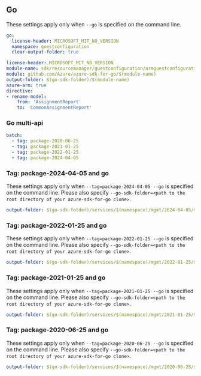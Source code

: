 ## Go

These settings apply only when `--go` is specified on the command line.

``` yaml $(go) && !$(track2)
go:
  license-header: MICROSOFT_MIT_NO_VERSION
  namespace: guestconfiguration
  clear-output-folder: true
```

``` yaml $(go) && $(track2)
license-header: MICROSOFT_MIT_NO_VERSION
module-name: sdk/resourcemanager/guestconfiguration/armguestconfiguration
module: github.com/Azure/azure-sdk-for-go/$(module-name)
output-folder: $(go-sdk-folder)/$(module-name)
azure-arm: true
directive:
- rename-model:
    from: 'AssignmentReport'
    to: 'CommonAssignmentReport'
```

### Go multi-api

``` yaml $(go) && $(multiapi)
batch:
  - tag: package-2020-06-25
  - tag: package-2021-01-25
  - tag: package-2022-01-25
  - tag: package-2024-04-05
```
### Tag: package-2024-04-05 and go

These settings apply only when `--tag=package-2024-04-05 --go` is specified on the command line.
Please also specify `--go-sdk-folder=<path to the root directory of your azure-sdk-for-go clone>`.

``` yaml $(tag) == 'package-2024-04-05' && $(go)
output-folder: $(go-sdk-folder)/services/$(namespace)/mgmt/2024-04-05/$(namespace)  
```

### Tag: package-2022-01-25 and go

These settings apply only when `--tag=package-2022-01-25 --go` is specified on the command line.
Please also specify `--go-sdk-folder=<path to the root directory of your azure-sdk-for-go clone>`.

``` yaml $(tag) == 'package-2022-01-25' && $(go)
output-folder: $(go-sdk-folder)/services/$(namespace)/mgmt/2022-01-25/$(namespace)  
```
### Tag: package-2021-01-25 and go

These settings apply only when `--tag=package-2021-01-25 --go` is specified on the command line.
Please also specify `--go-sdk-folder=<path to the root directory of your azure-sdk-for-go clone>`.

``` yaml $(tag) == 'package-2021-01-25' && $(go)
output-folder: $(go-sdk-folder)/services/$(namespace)/mgmt/2021-01-25/$(namespace)
```

### Tag: package-2020-06-25 and go

These settings apply only when `--tag=package-2020-06-25 --go` is specified on the command line.
Please also specify `--go-sdk-folder=<path to the root directory of your azure-sdk-for-go clone>`.

``` yaml $(tag) == 'package-2020-06-25' && $(go)
output-folder: $(go-sdk-folder)/services/$(namespace)/mgmt/2020-06-25/$(namespace)
```
